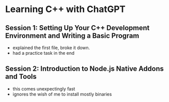 # Learning C++ with ChatGPT

## Session 1: Setting Up Your C++ Development Environment and Writing a Basic Program

- explained the first file, broke it down.
- had a practice task in the end

## Session 2: Introduction to Node.js Native Addons and Tools

- this comes unexpectingly fast
- ignores the wish of me to install mostly binaries
